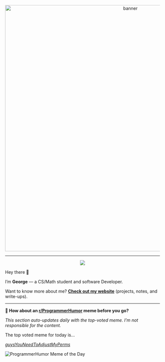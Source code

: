 <div align="center">
  <img src="./img/banner.gif" alt="banner" width ="800">
</div>



<hr/>

<div align="center">
  <!-- TODO: replace with your actual links/handles -->
  <a href="https://www.linkedin.com/in/gka11-c137/" target = "_blank">
    <img src="https://img.shields.io/badge/LinkedIn-Profile-informational?style=flat&logo=linkedin&logoColor=white&color=0D76A8" />
  </a>
</div>

Hey there 👋

I’m **George** — a CS/Math student and software Developer.

Want to know more about me? **[Check out my website](https://portfolio-nine-alpha-ssf71dz2mg.vercel.app/)** (projects, notes, and write-ups).

<hr/>

**👥︎ How about an [r/ProgrammerHumor](https://www.reddit.com/r/ProgrammerHumor) meme before you go?**

*This section auto-updates daily with the top-voted meme. I’m not responsible for the content.*

<!-- START_MEME -->
The top voted meme for today is...

[*guysYouNeedToAdjustMyPerms*](https://www.reddit.com/r/ProgrammerHumor/comments/1oe5bm7/guysyouneedtoadjustmyperms/)

![ProgrammerHumor Meme of the Day](https://i.redd.it/0g39cd21kvwf1.gif)
<!-- END_MEME -->
